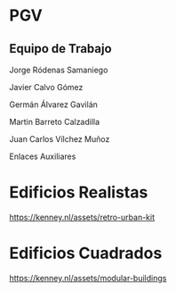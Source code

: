 # PGV

## Equipo de Trabajo
Jorge Ródenas Samaniego

Javier Calvo Gómez

Germán Álvarez Gavilán

Martin Barreto Calzadilla

Juan Carlos Vílchez Muñoz

Enlaces Auxiliares

# Edificios Realistas
https://kenney.nl/assets/retro-urban-kit
# Edificios Cuadrados
https://kenney.nl/assets/modular-buildings
